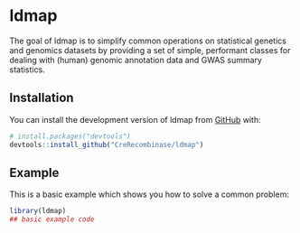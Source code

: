 
<!-- README.md is generated from README.Rmd. Please edit that file -->

# ldmap

<!-- badges: start -->

<!-- badges: end -->

The goal of ldmap is to simplify common operations on statistical
genetics and genomics datasets by providing a set of simple, performant
classes for dealing with (human) genomic annotation data and GWAS
summary statistics.

## Installation

<!-- You can install the released version of ldmap from [CRAN](https://CRAN.R-project.org) with: -->

<!-- ``` r -->

<!-- install.packages("ldmap") -->

<!-- ``` -->

You can install the development version of ldmap from
[GitHub](https://github.com/) with:

``` r
# install.packages("devtools")
devtools::install_github("CreRecombinase/ldmap")
```

## Example

This is a basic example which shows you how to solve a common problem:

``` r
library(ldmap)
## basic example code
```
